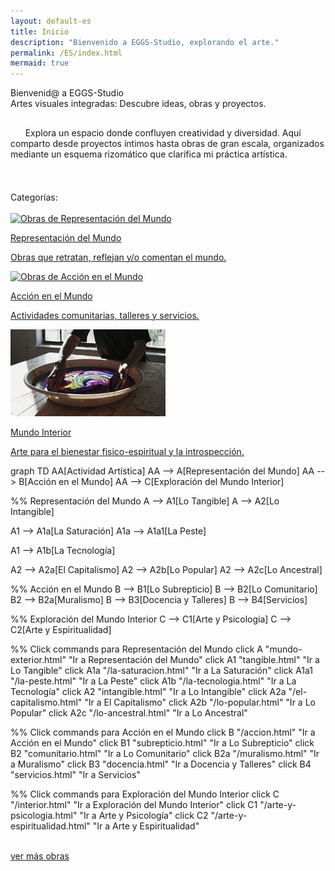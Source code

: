 ```yaml
---
layout: default-es
title: Inicio
description: "Bienvenido a EGGS-Studio, explorando el arte."
permalink: /ES/index.html
mermaid: true
---
```

<div class="titulo">Bienvenid@ a EGGS-Studio</div>

<div class="subtitulo">Artes visuales integradas: Descubre ideas, obras y proyectos.</div>
<!-- Párrafo 1 -->
<p class="parrafo" style="margin-top: 6%;">
  &nbsp;&nbsp;&nbsp;&nbsp;&nbsp;&nbsp;Explora un espacio donde confluyen creatividad y diversidad. Aquí comparto desde proyectos íntimos hasta obras de gran escala, organizados mediante un esquema rizomático que clarifica mi práctica artística.
</p>
<br>


<div class="subtitulo" style="margin-top: 4%;">Categorías:</div>
<br>
<div class="button-container">
  <a href="mundo-exterior.html" class="fancy-button">
    <div class="button-content">
      <img src="/assets/img/ES-inicio - representacion del mundo.gif" alt="Obras de Representación del Mundo" loading="lazy">
      <p class="title">Representación del Mundo</p>
      <p class="subtitle">Obras que retratan, reflejan y/o comentan el mundo.</p>
    </div>
  </a>

  <a href="accion.html" class="fancy-button">
    <div class="button-content">
      <img src="/assets/img/index---gif--accion-en-el-mundo.gif" alt="Obras de Acción en el Mundo" loading="lazy">
      <p class="title">Acción en el Mundo</p>
      <p class="subtitle">Actividades comunitarias, talleres y servicios.</p>
    </div>
  </a>

  <a href="interior.html" class="fancy-button">
    <div class="button-content">
      <img src="/assets/img/ES-inicio---mundo-interior.gif" alt="Exploración del Mundo Interior" loading="lazy">
      <p class="title">Mundo Interior</p>
      <p class="subtitle">Arte para el bienestar fisico-espiritual y la introspección.</p>
    </div>
  </a>
</div>
<div class="mermaid">
graph TD
  AA[Actividad Artística]
  AA --> A[Representación del Mundo]
  AA --> B[Acción en el Mundo]
  AA --> C[Exploración del Mundo Interior]

  %% Representación del Mundo
  A --> A1[Lo Tangible]
  A --> A2[Lo Intangible]

  A1 --> A1a[La Saturación]
  A1a --> A1a1[La Peste]

  A1 --> A1b[La Tecnología]

  A2 --> A2a[El Capitalismo]
  A2 --> A2b[Lo Popular]
  A2 --> A2c[Lo Ancestral]

  %% Acción en el Mundo
  B --> B1[Lo Subrepticio]
  B --> B2[Lo Comunitario]
  B2 --> B2a[Muralismo]
  B --> B3[Docencia 
y Talleres]
  B --> B4[Servicios]

  %% Exploración del Mundo Interior
  C --> C1[Arte y Psicología]
  C --> C2[Arte y Espiritualidad]

  %% Click commands para Representación del Mundo
  click A "mundo-exterior.html" "Ir a Representación del Mundo"
  click A1 "tangible.html" "Ir a Lo Tangible"
  click A1a "/la-saturacion.html" "Ir a La Saturación"
  click A1a1 "/la-peste.html" "Ir a La Peste"
  click A1b "/la-tecnologia.html" "Ir a La Tecnología"
  click A2 "intangible.html" "Ir a Lo Intangible"
  click A2a "/el-capitalismo.html" "Ir a El Capitalismo"
  click A2b "/lo-popular.html" "Ir a Lo Popular"
  click A2c "/lo-ancestral.html" "Ir a Lo Ancestral"

  %% Click commands para Acción en el Mundo
  click B "/accion.html" "Ir a Acción en el Mundo"
  click B1 "subrepticio.html" "Ir a Lo Subrepticio"
  click B2 "comunitario.html" "Ir a Lo Comunitario"
  click B2a "/muralismo.html" "Ir a Muralismo"
  click B3 "docencia.html" "Ir a Docencia y Talleres"
  click B4 "servicios.html" "Ir a Servicios"

  %% Click commands para Exploración del Mundo Interior
  click C "/interior.html" "Ir a Exploración del Mundo Interior"
  click C1 "/arte-y-psicologia.html" "Ir a Arte y Psicología"
  click C2 "/arte-y-espiritualidad.html" "Ir a Arte y Espiritualidad"
</div>
<br>
<a href="exhibiciones.html" class="enlace">ver más obras</a>
<br><br>
